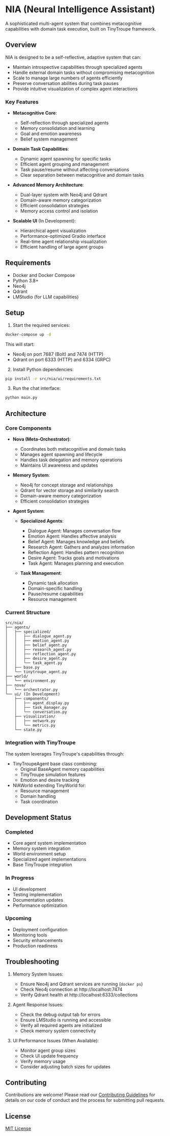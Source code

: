 # NIA (Neural Intelligence Assistant)

A sophisticated multi-agent system that combines metacognitive capabilities with domain task execution, built on TinyTroupe framework.

## Overview

NIA is designed to be a self-reflective, adaptive system that can:
- Maintain introspective capabilities through specialized agents
- Handle external domain tasks without compromising metacognition
- Scale to manage large numbers of agents efficiently
- Preserve conversation abilities during task pauses
- Provide intuitive visualization of complex agent interactions

### Key Features

- **Metacognitive Core**:
  - Self-reflection through specialized agents
  - Memory consolidation and learning
  - Goal and emotion awareness
  - Belief system management

- **Domain Task Capabilities**:
  - Dynamic agent spawning for specific tasks
  - Efficient agent grouping and management
  - Task pause/resume without affecting conversations
  - Clear separation between metacognitive and domain tasks

- **Advanced Memory Architecture**:
  - Dual-layer system with Neo4j and Qdrant
  - Domain-aware memory categorization
  - Efficient consolidation strategies
  - Memory access control and isolation

- **Scalable UI** (In Development):
  - Hierarchical agent visualization
  - Performance-optimized Gradio interface
  - Real-time agent relationship visualization
  - Efficient handling of large agent groups

## Requirements

- Docker and Docker Compose
- Python 3.8+
- Neo4j
- Qdrant
- LMStudio (for LLM capabilities)

## Setup

1. Start the required services:
```bash
docker-compose up -d
```

This will start:
- Neo4j on port 7687 (Bolt) and 7474 (HTTP)
- Qdrant on port 6333 (HTTP) and 6334 (GRPC)

2. Install Python dependencies:
```bash
pip install -r src/nia/ui/requirements.txt
```

3. Run the chat interface:
```bash
python main.py
```

## Architecture

### Core Components

- **Nova (Meta-Orchestrator)**:
  - Coordinates both metacognitive and domain tasks
  - Manages agent spawning and lifecycle
  - Handles task delegation and memory operations
  - Maintains UI awareness and updates

- **Memory System**: 
  - Neo4j for concept storage and relationships
  - Qdrant for vector storage and similarity search
  - Domain-aware memory categorization
  - Efficient consolidation strategies

- **Agent System**:
  - **Specialized Agents**:
    - Dialogue Agent: Manages conversation flow
    - Emotion Agent: Handles affective analysis
    - Belief Agent: Manages knowledge and beliefs
    - Research Agent: Gathers and analyzes information
    - Reflection Agent: Handles pattern recognition
    - Desire Agent: Tracks goals and motivations
    - Task Agent: Manages planning and execution
  
  - **Task Management**:
    - Dynamic task allocation
    - Domain-specific handling
    - Pause/resume capabilities
    - Resource management

### Current Structure

```
src/nia/
├── agents/
│   ├── specialized/
│   │   ├── dialogue_agent.py
│   │   ├── emotion_agent.py
│   │   ├── belief_agent.py
│   │   ├── research_agent.py
│   │   ├── reflection_agent.py
│   │   ├── desire_agent.py
│   │   └── task_agent.py
│   ├── base.py
│   └── tinytroupe_agent.py
├── world/
│   └── environment.py
├── nova/
│   └── orchestrator.py
└── ui/ (In Development)
    ├── components/
    │   ├── agent_display.py
    │   ├── task_manager.py
    │   └── conversation.py
    ├── visualization/
    │   ├── network.py
    │   └── metrics.py
    └── state.py
```

### Integration with TinyTroupe

The system leverages TinyTroupe's capabilities through:
- TinyTroupeAgent base class combining:
  * Original BaseAgent memory capabilities
  * TinyTroupe simulation features
  * Emotion and desire tracking
- NIAWorld extending TinyWorld for:
  * Resource management
  * Domain handling
  * Task coordination

## Development Status

### Completed
- Core agent system implementation
- Memory system integration
- World environment setup
- Specialized agent implementations
- Base TinyTroupe integration

### In Progress
- UI development
- Testing implementation
- Documentation updates
- Performance optimization

### Upcoming
- Deployment configuration
- Monitoring tools
- Security enhancements
- Production readiness

## Troubleshooting

1. Memory System Issues:
   - Ensure Neo4j and Qdrant services are running (`docker ps`)
   - Check Neo4j connection at http://localhost:7474
   - Verify Qdrant health at http://localhost:6333/collections

2. Agent Response Issues:
   - Check the debug output tab for errors
   - Ensure LMStudio is running and accessible
   - Verify all required agents are initialized
   - Check memory system connectivity

3. UI Performance Issues (When Available):
   - Monitor agent group sizes
   - Check UI update frequency
   - Verify memory usage
   - Consider adjusting batch sizes for updates

## Contributing

Contributions are welcome! Please read our [Contributing Guidelines](CONTRIBUTING.md) for details on our code of conduct and the process for submitting pull requests.

## License

[MIT License](LICENSE)
